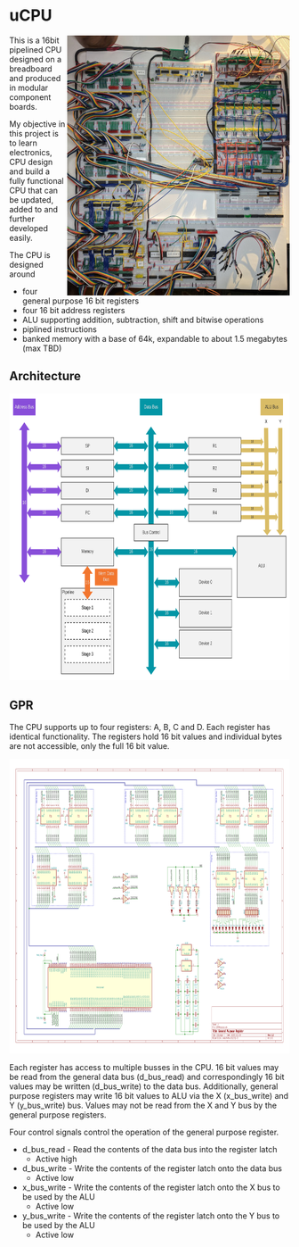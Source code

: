 # uCPU

<img src="files/images/breadboard.jpg" align="right"
     alt="Early version of the CPU on breadboards" width="400" height="466">

This is a 16bit pipelined CPU designed on a breadboard and produced in modular component boards.

My objective in this project is to learn electronics, CPU design and build a fully functional CPU that can be updated, added to and further developed easily.

The CPU is designed around
* four general purpose 16 bit registers
* four 16 bit address registers
* ALU supporting addition, subtraction, shift and bitwise operations
* piplined instructions
* banked memory with a base of 64k, expandable to about 1.5 megabytes (max TBD)

## Architecture

<img src="files/images/CPUArchitecture.svg"
     alt="CPU Architecture Diagram" width="748" height="515">

## GPR

The CPU supports up to four registers: A, B, C and D. Each register has identical functionality. The registers hold 16 bit values and individual bytes are not accessible, only the full 16 bit value.

<img src="files/GPRModule.svg"
     alt="General Purpose Register Schematic" width="816" height="528">

Each register has access to multiple busses in the CPU. 16 bit values may be read from the general data bus (d_bus_read) and correspondingly 16 bit values may be written (d_bus_write) to the data bus. Additionally, general purpose registers may write 16 bit values to ALU via the X (x_bus_write) and Y (y_bus_write) bus. Values may not be read from the X and Y bus by the general purpose registers.

Four control signals control the operation of the general purpose register.

* d_bus_read - Read the contents of the data bus into the register latch
  * Active high
* d_bus_write - Write the contents of the register latch onto the data bus
  * Active low
* x_bus_write - Write the contents of the register latch onto the X bus to be used by the ALU
  * Active low
* y_bus_write - Write the contents of the register latch onto the Y bus to be used by the ALU
  * Active low
